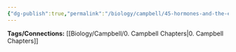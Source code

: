 ```yaml
---
{"dg-publish":true,"permalink":"/biology/campbell/45-hormones-and-the-endocrine-system/","dgHomeLink":true,"dgPassFrontmatter":true}
---
```


**Tags/Connections:**
[[Biology/Campbell/0. Campbell Chapters|0. Campbell Chapters]]
